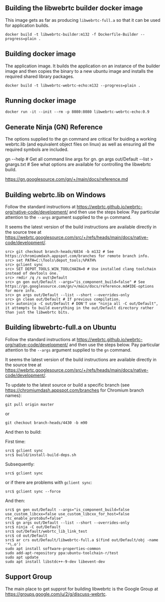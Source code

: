 ## Building the libwebrtc builder docker image

This image gets as far as producing `libwebrtc-full.a` so that it can be used for application builds.

`docker build -t libwebrtc-builder:m132 -f Dockerfile-Builder --progress=plain .`

## Building docker image

The application image. It builds the application on an instance of the builder image and then copies the binary to a new ubuntu image and installs the required shared library packages.

`docker build -t libwebrtc-webrtc-echo:m132 --progress=plain .`

## Running docker image

`docker run -it --init --rm -p 8080:8080 libwebrtc-webrtc-echo:0.9`

## Generate Ninja (GN) Reference

The options supplied to the gn command are critical for buiding a working webrtc.lib (and equivalent object files on linux) as well as ensuring all the required symbols are included.

gn --help # Get all command line args for gn.
gn args out/Default --list > gnargs.txt # See what options are available for controlling the libwebrtc build.

https://gn.googlesource.com/gn/+/main/docs/reference.md

## Building webrtc.lib on Windows

Follow the standard instructions at https://webrtc.github.io/webrtc-org/native-code/development/ and then use the steps below. Pay particular attention to the `--args` argument supplied to the `gn` command.

It seems the latest version of the build instructions are available directly in the source tree at https://webrtc.googlesource.com/src/+/refs/heads/main/docs/native-code/development/.

````
src> git checkout branch-heads/6834 -b m132 # See https://chromiumdash.appspot.com/branches for remote branch info.
src> set PATH=C:\Tools\depot_tools;%PATH%
src> gclient sync
src> SET DEPOT_TOOLS_WIN_TOOLCHAIN=0 # Use installed clang toolchain instead of devtools one.
src> rmdir /q /s out\Default
src> gn gen out/Default --args="is_component_build=false" # See https://gn.googlesource.com/gn/+/main/docs/reference.md#IDE-options for more info.
src> gn args out/Default --list --short --overrides-only
src> gn clean out/Default # If previous compilation.
src> autoninja -C out/Default # DON'T use "ninja all -C out/Default", it attempts to build everything in the out/Default directory rather than just the libwebrtc bits.
````

## Building libwebrtc-full.a on Ubuntu

Follow the standard instructions at https://webrtc.github.io/webrtc-org/native-code/development/ and then use the steps below. Pay particular attention to the `--args` argument supplied to the `gn` command.

It seems the latest version of the build instructions are available directly in the source tree at https://webrtc.googlesource.com/src/+/refs/heads/main/docs/native-code/development/.

To update to the latest source or build a specific branch (see https://chromiumdash.appspot.com/branches for Chromium branch names):

````
git pull origin master
````
or
````
git checkout branch-heads/4430 -b m90
````

And then to build:

First time:

````
src$ gclient sync
src$ build/install-build-deps.sh
````

Subsequently:

````
src$ gclient sync
````

or if there are problems with `gclient sync`:

````
src$ gclient sync --force 
````

And then:

````
src$ gn gen out/Default --args="is_component_build=false use_custom_libcxx=false use_custom_libcxx_for_host=false rtc_enable_protobuf=false"
src$ gn args out/Default --list --short --overrides-only
src$ ninja -C out/Default
src$ out/Default/webrtc_lib_link_test
src$ cd out/Default
src$ ar crs out/Default/libwebrtc-full.a $(find out/Default/obj -name '*\.o')
sudo apt install software-properties-common
sudo add-apt-repository ppa:ubuntu-toolchain-r/test
sudo apt update
sudo apt install libstdc++-9-dev libevent-dev
````

## Support Group

The main place to get supprot for building libwebrtc is the Google Group at https://groups.google.com/u/2/g/discuss-webrtc.
